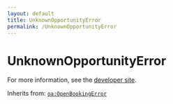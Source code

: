 ```yaml
---
layout: default
title: UnknownOpportunityError
permalink: /UnknownOpportunityError
---
```


# UnknownOpportunityError


For more information, see the [developer site](https://developer.openactive.io/data-model/types/unknownopportunityerror).

Inherits from: [`oa:OpenBookingError`](https://openactive.io/OpenBookingError)
